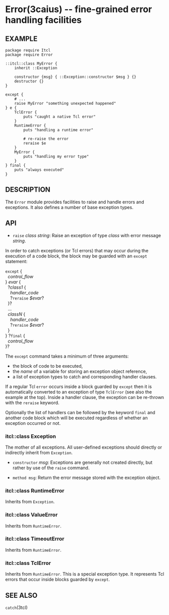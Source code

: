 Error(3caius) -- fine-grained error handling facilities
==============================================================================

## EXAMPLE

    package require Itcl
    package require Error

    ::itcl::class MyError {
        inherit ::Exception

        constructor {msg} { ::Exception::constructor $msg } {}
        destructor {}
    }

    except {
        # ...
        raise MyError "something unexpected happened"
    } e {
        TclError {
            puts "caught a native Tcl error"
        }
        RuntimeError {
            puts "handling a runtime error"

            # re-raise the error
            reraise $e
        }
        MyError {
            puts "handling my error type"
        }
    } final {
        puts "always executed"
    }

## DESCRIPTION

The `Error` module provides facilities to raise and handle errors and exceptions.
It also defines a number of base exception types.

## API

* `raise` *class* *string*:
  Raise an exception of type *class* with error message *string*.

In order to catch exceptions (or Tcl errors) that may occur during the
execution of a code block, the block may be guarded with an `except` statement:

`except` {<br/>
&nbsp;&nbsp;*control_flow*<br/>
} *evar* {<br/>
&nbsp;&nbsp;?*class1* {<br/>
&nbsp;&nbsp;&nbsp;&nbsp;*handler_code*<br/>
&nbsp;&nbsp;&nbsp;&nbsp;?`reraise` *$evar*?<br/>
&nbsp;&nbsp;}?<br/>
&nbsp;&nbsp;...<br/>
&nbsp;&nbsp;*classN* {<br/>
&nbsp;&nbsp;&nbsp;&nbsp;*handler_code*<br/>
&nbsp;&nbsp;&nbsp;&nbsp;?`reraise` *$evar*?<br/>
&nbsp;&nbsp;}<br/>
} ?`final` {<br/>
&nbsp;&nbsp;*control_flow*<br/>
}?

The `except` command takes a minimum of three arguments:

 - the block of code to be executed,
 - the *name* of a variable for storing an exception object reference,
 - a list of exception types to catch and corresponding handler clauses.

If a regular Tcl `error` occurs inside a block guarded by `except` then it
is automatically converted to an exception of type `TclError` (see also the
example at the top). Inside a handler clause, the exception can be re-thrown
with the `reraise` keyword.

Optionally the list of handlers can be followed by the keyword `final` and
another code block which will be executed regardless of whether an exception
occurred or not.

### itcl::class Exception

The mother of all exceptions. All user-defined exceptions should directly or
indirectly inherit from `Exception`.

* `constructor` *msg*:
  Exceptions are generally not created directly, but rather by use of the
  `raise` command.

* `method msg`:
  Return the error message stored with the exception object.

### itcl::class RuntimeError

Inherits from `Exception`.

### itcl::class ValueError

Inherits from `RuntimeError`.

### itcl::class TimeoutError

Inherits from `RuntimeError`.

### itcl::class TclError

Inherits from `RuntimeError`. This is a special exception type. It represents 
Tcl errors that occur inside blocks guarded by `except`.

## SEE ALSO

`catch`(3tcl)

